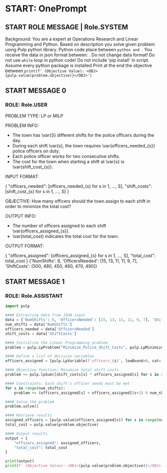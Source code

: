 # START: OnePrompt 
## START ROLE MESSAGE | Role.SYSTEM 
Background: You are a expert at Operations Research and Linear Programming and Python. Based on description you solve given problem using Pulp python library. Python code place between ```python and ```. You receive the data in json format between: <DATA></DATA>. Do not change data format! Do not use `while` loop in python code! Do not include 'pip install' in script. Assume every python package is installed Print at the end the objective between <OBJ></OBJ> `print(f' (Objective Value): <OBJ>{pulp.value(problem.objective)}</OBJ>')`  
## START MESSAGE 0 
### ROLE: Role.USER
<DESCRIPTION>
PROBLEM TYPE: LP or MILP

PROBLEM INFO:

- The town has \var{S} different shifts for the police officers during the day.
- During each shift \var{s}, the town requires \var{officers_needed_{s}} police officers on duty.
- Each police officer works for two consecutive shifts.
- The cost for the town when starting a shift at \var{s} is \var{shift_cost_{s}}.

INPUT FORMAT: 

{
    "officers_needed": [officers_needed_{s} for s in 1, ..., S],
    "shift_costs": [shift_cost_{s} for s in 1, ..., S]
}

OBJECTIVE: How many officers should the town assign to each shift in order to minimize the total cost?

OUTPUT INFO:

- The number of officers assigned to each shift \var{officers_assigned_{s}}.
- \var{total_cost} indicates the total cost for the town.

OUTPUT FORMAT:

{
    "officers_assigned": [officers_assigned_{s} for s in 1, ..., S],
    "total_cost": total_cost
}
</DESCRIPTION>
<DATA>
{'NumShifts': 6, 'OfficersNeeded': [15, 13, 11, 11, 9, 7], 'ShiftCosts': [500, 480, 450, 460, 470, 490]}</DATA>


## START MESSAGE 1 
### ROLE: Role.ASSISTANT
```python
import pulp

#### Extracting data from JSON input
data = {'NumShifts': 6, 'OfficersNeeded': [15, 13, 11, 11, 9, 7], 'ShiftCosts': [500, 480, 450, 460, 470, 490]}
num_shifts = data['NumShifts']
officers_needed = data['OfficersNeeded']
shift_costs = data['ShiftCosts']

#### Initialize the Linear Programming problem
problem = pulp.LpProblem("Minimize_Police_Shift_Costs", pulp.LpMinimize)

#### Define a list of decision variables
officers_assigned = [pulp.LpVariable(f'officers_{s}', lowBound=0, cat='Integer') for s in range(num_shifts)]

#### Objective function: Minimize total shift costs
problem += pulp.lpSum([shift_costs[s] * officers_assigned[s] for s in range(num_shifts)])

#### Constraints: Each shift's officer needs must be met
for s in range(num_shifts):
    problem += (officers_assigned[s] + officers_assigned[(s+1) % num_shifts] >= officers_needed[s])

#### Solve the problem
problem.solve()

#### Retrieve results
assigned_officers = [pulp.value(officers_assigned[s]) for s in range(num_shifts)]
total_cost = pulp.value(problem.objective)

#### Output results
output = {
    "officers_assigned": assigned_officers,
    "total_cost": total_cost
}

print(output)
print(f' (Objective Value): <OBJ>{pulp.value(problem.objective)}</OBJ>')
```

